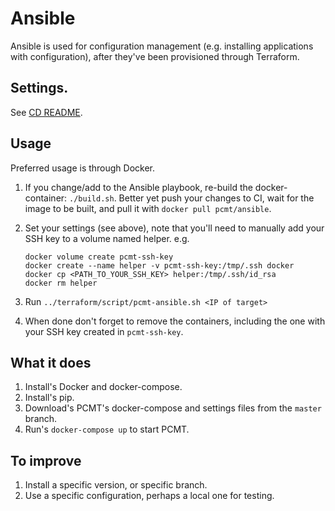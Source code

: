 # Ansible

Ansible is used for configuration management (e.g. installing applications with
configuration), after they've been provisioned through Terraform.

## Settings.

See [CD README](../README.md).

## Usage

Preferred usage is through Docker.

1. If you change/add to the Ansible playbook, re-build the docker-container:
`./build.sh`.  Better yet push your changes to CI, wait for the image to be
built, and pull it with `docker pull pcmt/ansible`.
1. Set your settings (see above), note that you'll need to manually add your SSH
  key to a volume named helper.  e.g. 

    ```
    docker volume create pcmt-ssh-key
    docker create --name helper -v pcmt-ssh-key:/tmp/.ssh docker
    docker cp <PATH_TO_YOUR_SSH_KEY> helper:/tmp/.ssh/id_rsa
    docker rm helper
    ```
1. Run `../terraform/script/pcmt-ansible.sh <IP of target>`
1. When done don't forget to remove the containers, including the one with your
  SSH key created in `pcmt-ssh-key`.


## What it does

1. Install's Docker and docker-compose.
1. Install's pip.
1. Download's PCMT's docker-compose and settings files from the `master` branch.
1. Run's `docker-compose up` to start PCMT.

## To improve

1. Install a specific version, or specific branch.
1. Use a specific configuration, perhaps a local one for testing.